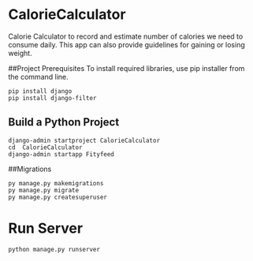 # CalorieCalculator

Calorie Calculator to record and estimate number of calories we need to consume daily. This app can also provide guidelines for gaining or losing weight.

##Project Prerequisites
To install required libraries, use pip installer from the command line.
```
pip install django
pip install django-filter
```

## Build a Python Project
```
django-admin startproject CalorieCalculator
cd  CalorieCalculator
django-admin startapp Fityfeed
```

##Migrations
```
py manage.py makemigrations
py manage.py migrate
py manage.py createsuperuser
```

# Run Server
```
python manage.py runserver
```